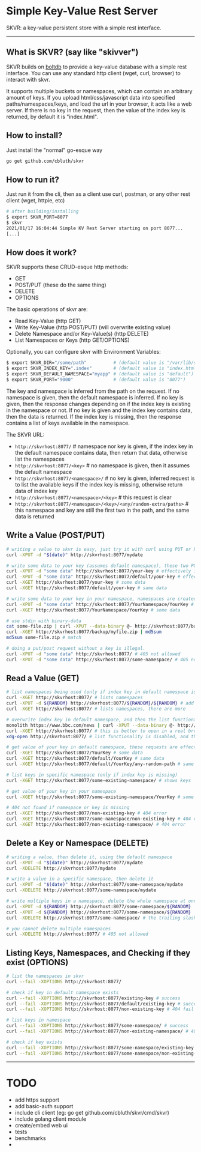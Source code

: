 # Simple Key-Value Rest Server
SKVR: a key-value persistent store with a simple rest interface.

---

## What is SKVR? (say like "skivver")
SKVR builds on [boltdb](https://github.com/etcd-io/bbolt) to provide a key-value database with a simple rest interface.
You can use any standard http client (wget, curl, browser) to interact with skvr.

It supports multiple buckets or namespaces, which can contain an arbitrary amount of keys.
If you upload html/css/javascript data into specified paths/namespaces/keys, and load the url in your browser, it acts like a web server. If there is no key in the request, then the value of the index key is returned, by default it is "index.html".

## How to install?
Just install the "normal" go-esque way
```bash
go get github.com/cbluth/skvr
```

## How to run it?
Just run it from the cli, then as a client use curl, postman, or any other rest client (wget, httpie, etc)
```bash
# after building/installing
$ export SKVR_PORT=8077
$ skvr
2021/01/17 16:04:44 Simple KV Rest Server starting on port 8077...
[...]
```

## How does it work?
SKVR supports these CRUD-esque http methods:
- GET
- POST/PUT (these do the same thing)
- DELETE
- OPTIONS

The basic operations of skvr are:
- Read Key-Value (http GET)
- Write Key-Value (http POST/PUT) (will overwrite existing value)
- Delete Namespace and/or Key-Value(s) (http DELETE)
- List Namespaces or Keys (http GET/OPTIONS)

Optionally, you can configure skvr with Environment Variables:
```bash
$ export SKVR_DIR="/some/path"          # (default value is "/var/lib/skvr")
$ export SKVR_INDEX_KEY=".index"        # (default value is "index.html")
$ export SKVR_DEFAULT_NAMESPACE="myapp" # (default value is "default")
$ export SKVR_PORT="9000"               # (default value is "8077")
```

The key and namespace is inferred from the path on the request. If no namespace is given, then the default namespace is inferred. If no key is given, then the response changes depending on if the index key is existing in the namespace or not. If no key is given and the index key contains data, then the data is returned. If the index key is missing, then the response contains a list of keys available in the namespace.

The SKVR URL:
- `http://skvrhost:8077/`                  # namespace nor key is given, if the index key in the default namespace contains data, then return that data, otherwise list the namespaces 
- `http://skvrhost:8077/<key>`             # no namespace is given, then it assumes the default namespace
- `http://skvrhost:8077/<namespace>/`      # no key is given, inferred request is to list the available keys if the index key is missing, otherwise return data of index key
- `http://skvrhost:8077/<namespace>/<key>` # this request is clear
- `http://skvrhost:8077/<namespace>/<key>/<any/random-extra/paths>` # this namespace and key are still the first two in the path, and the same data is returned

Write a Value (POST/PUT)
---
```bash
# writing a value to skvr is easy, just try it with curl using PUT or POST:
curl -XPUT -d "$(date)" http://skvrhost:8077/mydate

# write some data to your key (assumes default namespace), these two PUT requests are effectively identical
curl -XPUT -d "some data" http://skvrhost:8077/your-key # effectively identical
curl -XPUT -d "some data" http://skvrhost:8077/default/your-key # effectively identical
curl -XGET http://skvrhost:8077/your-key # some data
curl -XGET http://skvrhost:8077/default/your-key # same data

# write some data to your key in your namespace, namespaces are created automatically if not existing
curl -XPUT -d "some data" http://skvrhost:8077/YourNamespace/YourKey # key and namespace are created
curl -XGET http://skvrhost:8077/YourNamespace/YourKey # some data

# use stdin with binary-data
cat some-file.zip | curl -XPUT --data-binary @- http://skvrhost:8077/backup/myfile.zip
curl -XGET http://skvrhost:8077/backup/myfile.zip | md5sum
md5sum some-file.zip # match

# doing a put/post request without a key is illegal.
curl -XPUT -d "some data" http://skvrhost:8077/ # 405 not allowed
curl -XPUT -d "some data" http://skvrhost:8077/some-namespace/ # 405 not allowed
```

Read a Value (GET)
---
```bash
# list namespaces being used (only if index key in default namespace is missing)
curl -XGET http://skvrhost:8077/ # lists namespaces
curl -XPUT -d ${RANDOM} http://skvrhost:8077/${RANDOM}/${RANDOM} # add some random namespaces
curl -XGET http://skvrhost:8077/ # lists namespaces, there are more

# overwrite index key in default namespace, and then the list functionality is disabled, using https://github.com/Y2Z/monolith
monolith https://www.bbc.com/news | curl -XPUT --data-binary @- http://skvrhost:8077/default/index.html
curl -XGET http://skvrhost:8077/ # this is better to open in a real browser,
xdg-open http://skvrhost:8077/ # list functionality is disabled, and the request returns the html page

# get value of your key in default namespace, these requests are effectively identical
curl -XGET http://skvrhost:8077/YourKey # some data
curl -XGET http://skvrhost:8077/default/YourKey # same data
curl -XGET http://skvrhost:8077/default/YourKey/any-random-path # same data, namespace and key needs to stay constant

# list keys in specific namespace (only if index key is missing)
curl -XGET http://skvrhost:8077/some-existing-namespace/ # shows keys

# get value of your key in your namespace
curl -XGET http://skvrhost:8077/some-existing-namespace/YourKey # some data

# 404 not found if namespace or key is missing
curl -XGET http://skvrhost:8077/non-existing-key # 404 error
curl -XGET http://skvrhost:8077/some-namespace/non-existing-key # 404 error
curl -XGET http://skvrhost:8077/non-existing-namespace/ # 404 error
```

Delete a Key or Namespace (DELETE)
---
```bash
# writing a value, then delete it, using the default namespace
curl -XPUT -d "$(date)" http://skvrhost:8077/mydate
curl -XDELETE http://skvrhost:8077/mydate

# write a value in a specific namespace, then delete it
curl -XPUT -d "$(date)" http://skvrhost:8077/some-namespace/mydate
curl -XDELETE http://skvrhost:8077/some-namespace/mydate

# write multiple keys in a namespace, delete the whole namespace at once
curl -XPUT -d ${RANDOM} http://skvrhost:8077/some-namespace/${RANDOM}
curl -XPUT -d ${RANDOM} http://skvrhost:8077/some-namespace/${RANDOM}
curl -XDELETE http://skvrhost:8077/some-namespace/ # the trailing slash `/` is important

# you cannot delete multiple namespaces
curl -XDELETE http://skvrhost:8077/ # 405 not allowed
```

Listing Keys, Namespaces, and Checking if they exist (OPTIONS)
---
```bash
# list the namespaces in skvr
curl --fail -XOPTIONS http://skvrhost:8077/

# check if key in default namespace exists
curl --fail -XOPTIONS http://skvrhost:8077/existing-key # success
curl --fail -XOPTIONS http://skvrhost:8077/default/existing-key # success
curl --fail -XOPTIONS http://skvrhost:8077/non-existing-key # 404 fail

# list keys in namespace
curl --fail -XOPTIONS http://skvrhost:8077/some-namespace/ # success
curl --fail -XOPTIONS http://skvrhost:8077/non-existing-namespace/ # 404 fail

# check if key exists
curl --fail -XOPTIONS http://skvrhost:8077/some-namespace/existing-key # success
curl --fail -XOPTIONS http://skvrhost:8077/some-namespace/non-existing-key # 404 fail
```

---
# TODO
- add https support
- add basic-auth support
- include cli client (eg: go get github.com/cbluth/skvr/cmd/skvr)
- include golang client module
- create/embed web ui
- tests
- benchmarks
- 

